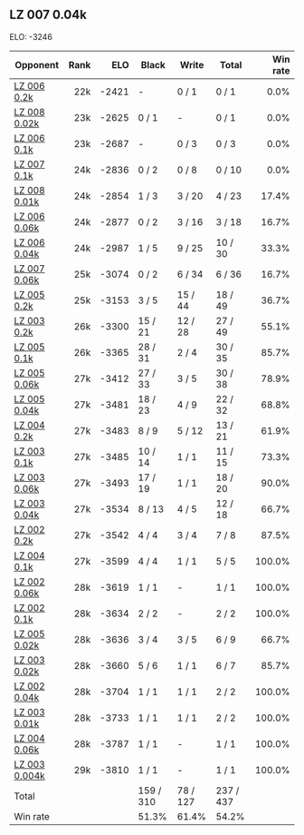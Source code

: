 ## LZ 007 0.04k ##

ELO: -3246

Opponent | Rank | ELO | Black | Write | Total | Win rate
---------|-----:|----:|-------|-------|-------|-------:
[LZ 006 0.2k](LZ%20006%200.2k.md) | 22k | -2421 | - | 0 / 1 | 0 / 1 | 0.0%
[LZ 008 0.02k](LZ%20008%200.02k.md) | 23k | -2625 | 0 / 1 | - | 0 / 1 | 0.0%
[LZ 006 0.1k](LZ%20006%200.1k.md) | 23k | -2687 | - | 0 / 3 | 0 / 3 | 0.0%
[LZ 007 0.1k](LZ%20007%200.1k.md) | 24k | -2836 | 0 / 2 | 0 / 8 | 0 / 10 | 0.0%
[LZ 008 0.01k](LZ%20008%200.01k.md) | 24k | -2854 | 1 / 3 | 3 / 20 | 4 / 23 | 17.4%
[LZ 006 0.06k](LZ%20006%200.06k.md) | 24k | -2877 | 0 / 2 | 3 / 16 | 3 / 18 | 16.7%
[LZ 006 0.04k](LZ%20006%200.04k.md) | 24k | -2987 | 1 / 5 | 9 / 25 | 10 / 30 | 33.3%
[LZ 007 0.06k](LZ%20007%200.06k.md) | 25k | -3074 | 0 / 2 | 6 / 34 | 6 / 36 | 16.7%
[LZ 005 0.2k](LZ%20005%200.2k.md) | 25k | -3153 | 3 / 5 | 15 / 44 | 18 / 49 | 36.7%
[LZ 003 0.2k](LZ%20003%200.2k.md) | 26k | -3300 | 15 / 21 | 12 / 28 | 27 / 49 | 55.1%
[LZ 005 0.1k](LZ%20005%200.1k.md) | 26k | -3365 | 28 / 31 | 2 / 4 | 30 / 35 | 85.7%
[LZ 005 0.06k](LZ%20005%200.06k.md) | 27k | -3412 | 27 / 33 | 3 / 5 | 30 / 38 | 78.9%
[LZ 005 0.04k](LZ%20005%200.04k.md) | 27k | -3481 | 18 / 23 | 4 / 9 | 22 / 32 | 68.8%
[LZ 004 0.2k](LZ%20004%200.2k.md) | 27k | -3483 | 8 / 9 | 5 / 12 | 13 / 21 | 61.9%
[LZ 003 0.1k](LZ%20003%200.1k.md) | 27k | -3485 | 10 / 14 | 1 / 1 | 11 / 15 | 73.3%
[LZ 003 0.06k](LZ%20003%200.06k.md) | 27k | -3493 | 17 / 19 | 1 / 1 | 18 / 20 | 90.0%
[LZ 003 0.04k](LZ%20003%200.04k.md) | 27k | -3534 | 8 / 13 | 4 / 5 | 12 / 18 | 66.7%
[LZ 002 0.2k](LZ%20002%200.2k.md) | 27k | -3542 | 4 / 4 | 3 / 4 | 7 / 8 | 87.5%
[LZ 004 0.1k](LZ%20004%200.1k.md) | 27k | -3599 | 4 / 4 | 1 / 1 | 5 / 5 | 100.0%
[LZ 002 0.06k](LZ%20002%200.06k.md) | 28k | -3619 | 1 / 1 | - | 1 / 1 | 100.0%
[LZ 002 0.1k](LZ%20002%200.1k.md) | 28k | -3634 | 2 / 2 | - | 2 / 2 | 100.0%
[LZ 005 0.02k](LZ%20005%200.02k.md) | 28k | -3636 | 3 / 4 | 3 / 5 | 6 / 9 | 66.7%
[LZ 003 0.02k](LZ%20003%200.02k.md) | 28k | -3660 | 5 / 6 | 1 / 1 | 6 / 7 | 85.7%
[LZ 002 0.04k](LZ%20002%200.04k.md) | 28k | -3704 | 1 / 1 | 1 / 1 | 2 / 2 | 100.0%
[LZ 003 0.01k](LZ%20003%200.01k.md) | 28k | -3733 | 1 / 1 | 1 / 1 | 2 / 2 | 100.0%
[LZ 004 0.06k](LZ%20004%200.06k.md) | 28k | -3787 | 1 / 1 | - | 1 / 1 | 100.0%
[LZ 003 0.004k](LZ%20003%200.004k.md) | 29k | -3810 | 1 / 1 | - | 1 / 1 | 100.0%
Total | | | 159 / 310 | 78 / 127 | 237 / 437 | 
Win rate| | | 51.3% | 61.4% | 54.2% | 

